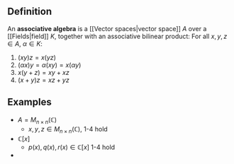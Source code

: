 ## Definition

An **associative algebra** is a [[Vector spaces|vector space]] $A$ over a [[Fields|field]] $K$, together with an associative bilinear product: 
For all $x, y, z \in A$, $\alpha \in K$:
1. $(xy)z = x(yz)$
2. $(\alpha x)y = \alpha(xy) = x(\alpha y)$
3. $x(y+z) = xy+xz$
4. $(x+y)z = xz+yz$

## Examples
- $A = M_{n\times n}(\mathbb{C})$
	- $x, y, z \in M_{n\times n}(\mathbb{C})$, 1-4 hold
- $\mathbb{C}[x]$
	- $p(x), q(x), r(x) \in\mathbb{C}[x]$ 1-4 hold
- 